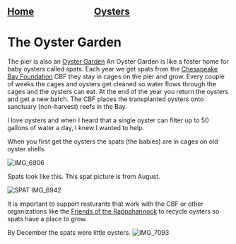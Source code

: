 ## [Home](/index.md)                [Oysters](/OysterGarden.md) 

# The Oyster Garden
The pier is also an [Oyster Garden](https://www.cbf.org/how-we-save-the-bay/programs-initiatives/virginia/oyster-restoration/oyster-gardening/index.html)
An Oyster Garden is like a foster home for baby oysters called spats. Each year we get spats from the [Chesapeake Bay Foundation](https://www.cbf.org) CBF they stay in cages on the pier and grow. Every couple of weeks the cages and oysters get cleaned so water flows through the cages and the oysters can eat. At the end of the year you return the oysters and get a new batch. The CBF places the transplanted oysters onto sanctuary (non-harvest) reefs in the Bay. 

I love oysters and when I heard that a single oyster can filter up to 50 gallons of water a day, I knew I wanted to help. 

When you first get the oysters the spats (the babies) are in cages on old oyster shells.

![IMG_6906](https://github.com/user-attachments/assets/6bfc6b76-1c8f-4252-87ff-52998ddf3875)

Spats look like this. This spat picture is from August.

![SPAT IMG_6942](https://github.com/user-attachments/assets/2e29b3ab-9a96-4396-a859-c392e9c181ef)

It is important to support resturants that work with the CBF or other organizations like the [Friends of the Rappahannock](https://riverfriends.org/) to recycle oysters so spats have a place to grow.

By December the spats were little oysters.
![IMG_7093](https://github.com/user-attachments/assets/1db99fae-729a-4745-a556-2874ce07c857)
